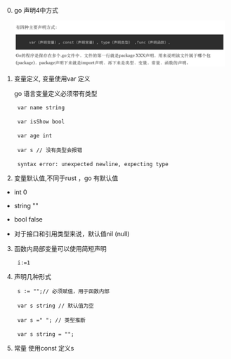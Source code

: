 0. go 声明4中方式

   ![avatar](../assets/shengming.jpg)

1. 变量定义, 变量使用var 定义


   go 语言变量定义必须带有类型

        var name string

        var isShow bool

        var age int

        var s // 没有类型会报错

        syntax error: unexpected newline, expecting type



2. 变量默认值,不同于rust ，go 有默认值

+ int 0

+ string ""

+ bool false

+ 对于接口和引用类型来说，默认值nil (null)

3. 函数内局部变量可以使用简短声明

        i:=1

4. 声明几种形式

        s := "";// 必须赋值，用于函数内部

        var s string // 默认值为空

        var s =" "; // 类型推断

        var s string = "";

5. 常量 使用const 定义s